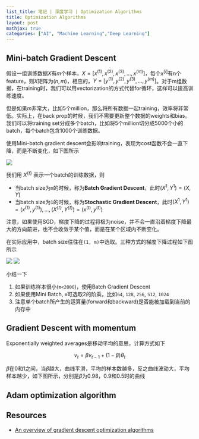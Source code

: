 ```yaml
---
list_title: 笔记 | 深度学习 | Optimization Algorithms
title: Optimization Algorithms
layout: post
mathjax: true
categories: ["AI", "Machine Learning","Deep Learning"]
---
```


## Mini-batch Gradient Descent

假设一组训练数据$X$有$m$个样本，$X = [x^{(1)},x^{(2)},x^{(3)},...,x^{(m)}]$，每个$x^{[i]}$有n个feature，则$X$矩阵为$(n, m)$，相应的，$Y=[y^{(1)},y^{(2)},y^{(3)},...,y^{(m)}]$。对于m组数据，在training时，我们可以用vectorization的方式代替for循环，这样可以提高训练速度。

但是如果$m$非常大，比如5个million，那么将所有数据一起training，效率将非常低。实际上，在back prop的时候，我们不需要更新整个数据的weights和bias。我们可以将training set分成多个batch，比如将5个million切分成5000个小的batch，每个batch包含1000个训练数据。

使用Mini-batch gradient descent会影响training，表现为cost函数不会一直下降，而是不断变化，如下图所示

<img src="{{site.baseurl}}/assets/images/2018/02/dl-ht-08.png">

我们用 $X^{\{t\}}$ 表示一个batch的训练数据，则

- 当batch size为`m`的时候，称为**Batch Gradient Descent**，此时$(X^{{1}}, Y^{{1}}) = (X, Y)$
- 当batch size为`1`的时候，称为**Stochastic Gradient Descent**，此时$(X^{{1}}, Y^{{1}}) = (x^{(1)}, y^{(1)}), ..., (X^{\{t\}}, Y^{\{t\}}) = (x^{(t)}, y^{(t)})$

注意，如果使用SGD，梯度下降的过程将极为noise，并不会一直沿着梯度下降最大的方向前进，也不会收敛于某个值，而是在某个区域内不断变化。

在实际应用中，batch size往往在`(1, m)`中选取。三种方式的梯度下降过程如下图所示

<img src="{{site.baseurl}}/assets/images/2018/02/dl-ht-09-1.png">
<img src="{{site.baseurl}}/assets/images/2018/02/dl-ht-09-2.png">

小结一下

1. 如果训练样本很小(`m<2000`)，使用Batch Gradient Descent
2. 如果使用Mini Batch, `m`可选取2的阶乘，比如`64`, `128`, `256`, `512`, `1024`
3. 注意单个batch所产生的运算量(forward和backward)是否能被加载到当前的内存中

## Gradient Descent with momentum

Exponentially weighted averages是移动平均的意思，计算方式如下

$$
v_t = \beta v_{t-1} + (1-\beta) \theta_t
$$

$\beta$在0和1之间，当$\beta$越大，曲线平滑，平均的样本数越多，反之曲线波动大，平均样本越少，如下图所示，分别是$\beta$为0.98，0.9和0.5时的曲线



## Adam optimization algorithm

## Resources 

- [An overview of gradient descent optimization algorithms](https://ruder.io/optimizing-gradient-descent/)